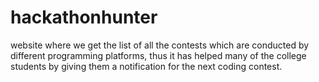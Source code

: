 # hackathonhunter
website where we get the list of all the contests which are conducted by different programming platforms, thus it has helped many of the college students by giving them a notification for the next coding contest.
